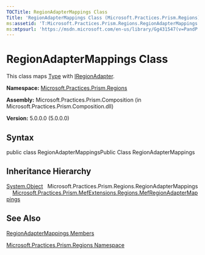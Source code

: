 ```yaml
---
TOCTitle: RegionAdapterMappings Class
Title: 'RegionAdapterMappings Class (Microsoft.Practices.Prism.Regions)'
ms:assetid: 'T:Microsoft.Practices.Prism.Regions.RegionAdapterMappings'
ms:mtpsurl: 'https://msdn.microsoft.com/en-us/library/Gg431547(v=PandP.50)'
---
```



# RegionAdapterMappings Class

This class maps [Type](http://msdn.microsoft.com/en-us/library/42892f65) with [IRegionAdapter](https://msdn.microsoft.com/library/microsoft.practices.prism.regions.iregionadapter).

**Namespace:** [Microsoft.Practices.Prism.Regions](https://msdn.microsoft.com/library/microsoft.practices.prism.regions)
**Assembly:** Microsoft.Practices.Prism.Composition (in Microsoft.Practices.Prism.Composition.dll)

**Version:** 5.0.0.0 (5.0.0.0)

## Syntax

public class RegionAdapterMappingsPublic Class RegionAdapterMappings

## Inheritance Hierarchy

<span id="familyToggle"></span>[System.Object](http://msdn.microsoft.com/en-us/library/e5kfa45b)
  Microsoft.Practices.Prism.Regions.RegionAdapterMappings
    [Microsoft.Practices.Prism.MefExtensions.Regions.MefRegionAdapterMappings](https://msdn.microsoft.com/library/microsoft.practices.prism.mefextensions.regions.mefregionadaptermappings)

## See Also

[RegionAdapterMappings Members](https://msdn.microsoft.com/allmembers.t:microsoft.practices.prism.regions.regionadaptermappings)

[Microsoft.Practices.Prism.Regions Namespace](https://msdn.microsoft.com/library/microsoft.practices.prism.regions)
